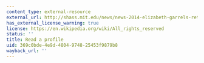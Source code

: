 ```yaml
---
content_type: external-resource
external_url: http://shass.mit.edu/news/news-2014-elizabeth-garrels-retires-after-35-years-mit
has_external_license_warning: true
license: https://en.wikipedia.org/wiki/All_rights_reserved
status: ''
title: Read a profile
uid: 369c0bde-4e9d-4804-9748-25453f9879b8
wayback_url: ''
---
```

